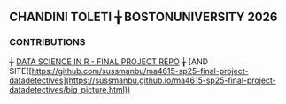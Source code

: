 ## CHANDINI TOLETI  ╁  BOSTONUNIVERSITY 2026

### CONTRIBUTIONS 

 ╁ [DATA SCIENCE IN R - FINAL PROJECT REPO](https://github.com/sussmanbu/ma4615-sp25-final-project-datadetectives) ╁ [AND SITE([https://github.com/sussmanbu/ma4615-sp25-final-project-datadetectives](https://sussmanbu.github.io/ma4615-sp25-final-project-datadetectives/big_picture.html))








